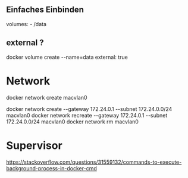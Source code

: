 ## Einfaches Einbinden
volumes:
      - /data

## external ?
docker volume create --name=data
    external: true


# Network
docker network create macvlan0

docker network create --gateway 172.24.0.1 --subnet 172.24.0.0/24 macvlan0
docker network recreate --gateway 172.24.0.1 --subnet 172.24.0.0/24 macvlan0
docker network rm macvlan0


# Supervisor
https://stackoverflow.com/questions/31559132/commands-to-execute-background-process-in-docker-cmd